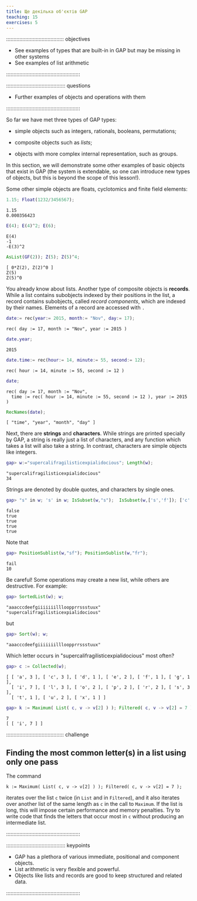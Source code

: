 ```yaml
---
title: Ще декілька об'єктів GAP
teaching: 15
exercises: 5
---
```


::::::::::::::::::::::::::::::::::::::: objectives

- See examples of types that are built-in in GAP but may be missing in other systems
- See examples of list arithmetic

::::::::::::::::::::::::::::::::::::::::::::::::::

:::::::::::::::::::::::::::::::::::::::: questions

- Further examples of objects and operations with them

::::::::::::::::::::::::::::::::::::::::::::::::::

So far we have met three types of GAP types:

- simple objects such as integers, rationals, booleans, permutations;

- composite objects such as _lists_;

- objects with more complex internal representation, such as groups.

In this section, we will demonstrate some other examples of basic objects
that exist in GAP (the system is extendable, so one can introduce new types
of objects, but this is beyond the scope of this lesson!).

Some other simple objects are floats, cyclotomics and finite field elements:

```gap
1.15; Float(1232/3456567);
```

```output
1.15
0.000356423
```

```gap
E(4); E(4)^2; E(6);
```

```output
E(4)
-1
-E(3)^2
```

```gap
AsList(GF(2)); Z(5); Z(5)^4;
```

```output
[ 0*Z(2), Z(2)^0 ]
Z(5)
Z(5)^0
```

You already know about lists.
Another type of composite objects is **records**. While a list contains subobjects indexed
by their positions in the list, a record contains subobjects, called _record
components_, which are indexed by their names. Elements of a record are accessed with `.`

```gap
date:= rec(year:= 2015, month:= "Nov", day:= 17);
```

```output
rec( day := 17, month := "Nov", year := 2015 )
```

```gap
date.year;
```

```output
2015
```

```gap
date.time:= rec(hour:= 14, minute:= 55, second:= 12);
```

```output
rec( hour := 14, minute := 55, second := 12 )
```

```gap
date;
```

```output
rec( day := 17, month := "Nov",
  time := rec( hour := 14, minute := 55, second := 12 ), year := 2015 )
```

```gap
RecNames(date);
```

```output
[ "time", "year", "month", "day" ]
```

Next, there are **strings** and **characters**. While strings are printed
specially by GAP, a string is really just a list of characters, and any
function which takes a list will also take a string. In contrast, characters
are simple objects like integers.

```gap
gap> w:="supercalifragilisticexpialidocious"; Length(w);
```

```output
"supercalifragilisticexpialidocious"
34
```

Strings are denoted by double quotes, and characters by single ones.

```gap
gap> "s" in w; 's' in w; IsSubset(w,"s");  IsSubset(w,['s','f']); ['c','a','t'] = "cat";
```

```output
false
true
true
true
true
```

Note that

```gap
gap> PositionSublist(w,"sf"); PositionSublist(w,"fr");
```

```output
fail
10
```

Be careful! Some operations may create a new list, while others are
destructive. For example:

```gap
gap> SortedList(w); w;
```

```output
"aaacccdeefgiiiiiiillloopprrssstuux"
"supercalifragilisticexpialidocious"
```

but

```gap
gap> Sort(w); w;
```

```output
"aaacccdeefgiiiiiiillloopprrssstuux"
```

Which letter occurs in "supercalifragilisticexpialidocious" most often?

```gap
gap> c := Collected(w);
```

```output
[ [ 'a', 3 ], [ 'c', 3 ], [ 'd', 1 ], [ 'e', 2 ], [ 'f', 1 ], [ 'g', 1 ],
  [ 'i', 7 ], [ 'l', 3 ], [ 'o', 2 ], [ 'p', 2 ], [ 'r', 2 ], [ 's', 3 ],
  [ 't', 1 ], [ 'u', 2 ], [ 'x', 1 ] ]
```

```gap
gap> k := Maximum( List( c, v -> v[2] ) ); Filtered( c, v -> v[2] = 7 );
```

```output
7
[ [ 'i', 7 ] ]
```

:::::::::::::::::::::::::::::::::::::::  challenge

## Finding the most common letter(s) in a list using only one pass

The command

`k := Maximum( List( c, v -> v[2] ) ); Filtered( c, v -> v[2] = 7 );`

iterates over the list `c` twice (in `List` and in `Filtered`), and
it also iterates over another list of the same length as `c` in the call
to `Maximum`. If the list is long, this will impose certain performance
and memory penalties. Try to write code that finds the letters that occur most
in `c` without producing an intermediate list.

::::::::::::::::::::::::::::::::::::::::::::::::::

:::::::::::::::::::::::::::::::::::::::: keypoints

- GAP has a plethora of various immediate, positional and component objects.
- List arithmetic is very flexible and powerful.
- Objects like lists and records are good to keep structured and related data.

::::::::::::::::::::::::::::::::::::::::::::::::::



